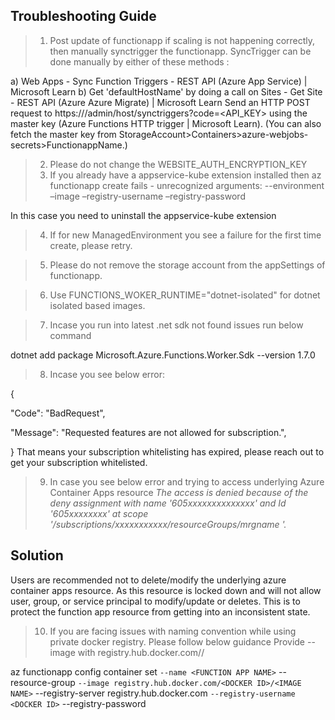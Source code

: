 ## Troubleshooting Guide

> 1) Post update of functionapp if scaling is not happening correctly, then manually synctrigger the functionapp. 
SyncTrigger can be done manually by either of these methods :   

a) Web Apps - Sync Function Triggers - REST API (Azure App Service) | Microsoft Learn 
b)  Get 'defaultHostName' by doing a call on Sites - Get Site - REST API (Azure Azure Migrate) | Microsoft Learn 
Send an HTTP POST request to https://<defaultHostName>/admin/host/synctriggers?code=<API_KEY> using the master key (Azure Functions HTTP trigger | Microsoft Learn). 
(You can also fetch the master key from StorageAccount>Containers>azure-webjobs-secrets>FunctionappName.) 

>  2) Please do not change the WEBSITE_AUTH_ENCRYPTION_KEY
>  3) If you already have a appservice-kube extension installed then az functionapp create fails - unrecognized arguments: --environment –image –registry-username –registry-password
 
 In this case you need to uninstall the appservice-kube extension 

> 4) If for new ManagedEnvironment you see a failure for the first time create, please retry. 

> 5) Please do not remove the storage account from the appSettings of functionapp. 

> 6) Use FUNCTIONS_WOKER_RUNTIME="dotnet-isolated" for dotnet isolated based images.  

> 7) Incase you run into latest .net sdk not found issues run below command 

  dotnet add package Microsoft.Azure.Functions.Worker.Sdk --version 1.7.0 

> 8) Incase you see below error:

{ 

  "Code": "BadRequest", 

  "Message": "Requested features are not allowed for subscription.", 

} 
That means your subscription whitelisting has expired, please reach out to get your subscription whitelisted. 

>9) In case you see below error and trying to access underlying Azure Container Apps resource
_The access is denied because of the deny assignment with name '605xxxxxxxxxxxxxx' and Id '605xxxxxxxx' at scope '/subscriptions/xxxxxxxxxxx/resourceGroups/mrgname '._

## Solution
Users are recommended not to delete/modify the underlying azure container apps resource. As this resource is locked down and will not allow user, group, or service principal to modify/update or deletes. 
This is to protect the function app resource from getting into an inconsistent state.

>10) If you are facing issues with naming convention while using private docker registry. Please follow below guidance
Provide --image with registry.hub.docker.com/<DOCKER ID>/<IMAGE NAME> 

az functionapp config container set `
  --name <FUNCTION APP NAME> `
  --resource-group <RESOURCE GROUP> `
  --image registry.hub.docker.com/<DOCKER ID>/<IMAGE NAME> `
  --registry-server registry.hub.docker.com `
  --registry-username <DOCKER ID> `
  --registry-password <PASSWORD>
